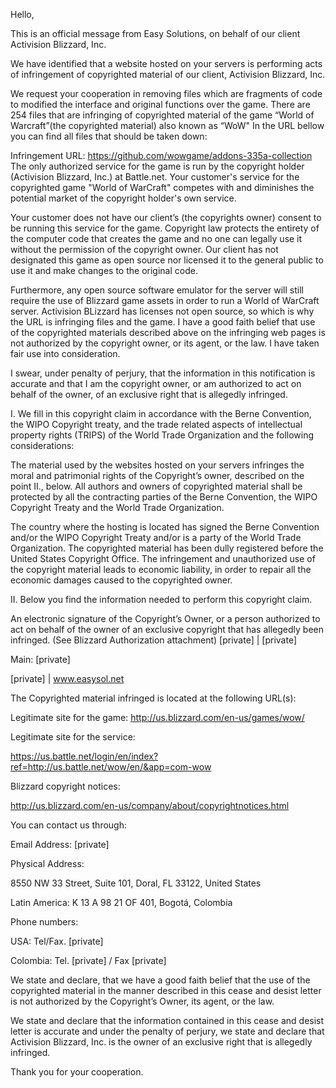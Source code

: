 Hello,

This is an official message from Easy Solutions, on behalf of our client Activision Blizzard, Inc.

We have identified that a website hosted on your servers is performing acts of infringement of copyrighted material of our client, Activision Blizzard, Inc.

We request your cooperation in removing files which are fragments of code to modified the interface and original functions over the game. There are 254 files that are infringing of copyrighted material of the game “World of Warcraft”(the copyrighted material) also known as “WoW" In the URL bellow you can find all files that should be taken down:

Infringement URL: https://github.com/wowgame/addons-335a-collection The only authorized service for the game is run by the copyright holder (Activision Blizzard, Inc.) at Battle.net. Your customer's service for the copyrighted game "World of WarCraft" competes with and diminishes the potential market of the copyright holder's own service.

Your customer does not have our client’s (the copyrights owner) consent to be running this service for the game. Copyright law protects the
entirety of the computer code that creates the game and no one can legally use it without the permission of the copyright owner. Our client has not designated this game as open source nor licensed it to the general public to use it and make changes to the original code.

Furthermore, any open source software emulator for the server will still require the use of Blizzard game assets in order to run a World of WarCraft server. Activision BLizzard has licenses not open source, so which is why the URL is infringing files and the game. I have a good faith belief that use of the copyrighted materials described above on the infringing web pages is not authorized by the copyright owner, or its agent, or the law. I have taken fair use into consideration.

I swear, under penalty of perjury, that the information in this notification is accurate and that I am the copyright owner, or am authorized to act on behalf of the owner, of an exclusive right that is allegedly infringed.

I. We fill in this copyright claim in accordance with the Berne Convention, the WIPO Copyright treaty, and the trade related aspects of intellectual property rights (TRIPS) of the World Trade Organization and the following considerations:

The material used by the websites hosted on your servers infringes the moral and patrimonial rights of the Copyright’s owner, described on the point II., below. All authors and owners of copyrighted material shall be protected by all the contracting parties of the Berne Convention, the WIPO Copyright Treaty and the World Trade Organization.

The country where the hosting is located has signed the Berne Convention and/or the WIPO Copyright Treaty and/or is a party of the World Trade Organization. The copyrighted material has been dully registered before the United States Copyright Office. The infringement and unauthorized use of the copyright material leads to economic liability, in order to repair all the economic damages caused to the copyrighted owner.

II. Below you find the information needed to perform this copyright claim.

An electronic signature of the Copyright’s Owner, or a person authorized to act on behalf of the owner of an exclusive copyright that has allegedly been infringed. (See Blizzard Authorization attachment)
[private] | [private]  

Main: [private]  

[private] | www.easysol.net  

The Copyrighted material infringed is located at the following URL(s):

Legitimate site for the game: http://us.blizzard.com/en-us/games/wow/

Legitimate site for the service:

https://us.battle.net/login/en/index?ref=http://us.battle.net/wow/en/&app=com-wow

Blizzard copyright notices:

http://us.blizzard.com/en-us/company/about/copyrightnotices.html

You can contact us through:

Email Address: [private]  

Physical Address:  

8550 NW 33 Street, Suite 101, Doral, FL 33122, United States  

Latin America: K 13 A 98 21 OF 401, Bogotá, Colombia  

Phone numbers:

USA: Tel/Fax. [private]  

Colombia: Tel. [private] / Fax [private]  

We state and declare, that we have a good faith belief that the use of the copyrighted material in the manner described in this cease and desist letter is not authorized by the Copyright’s Owner, its agent, or the law.

We state and declare that the information contained in this cease and desist letter is accurate and under the penalty of perjury, we state and declare that Activision Blizzard, Inc. is the owner of an exclusive right that is allegedly infringed.

Thank you for your cooperation.
